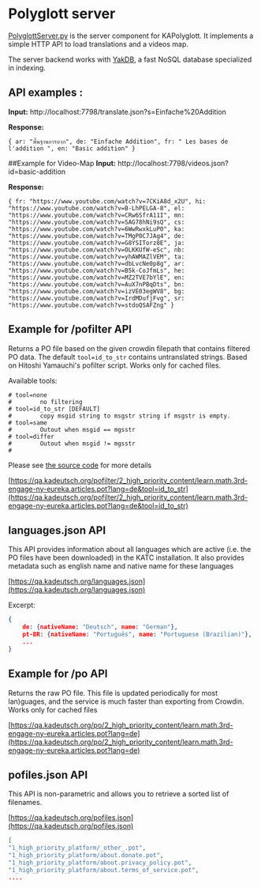 # Polyglott server
[PolyglottServer.py](https://github.com/KA-Advocates/KATranslationCheck/blob/master/PolyglottServer.py) is the server component for KAPolyglott. It implements a simple HTTP API to load translations and a videos map.

The server backend works with [YakDB](https://github.com/ulikoehler/YakDB), a fast NoSQL database specialized in indexing.

## API examples :
**Input:**
   http://localhost:7798/translate.json?s=Einfache%20Addition

**Response:**
   
`{
ar: "พื้นฐานการบวก",
de: "Einfache Addition",
fr: " Les bases de l'addition ",
en: "Basic addition"
}`

##Example for Video-Map
**Input:**
   http://localhost:7798/videos.json?id=basic-addition

**Response:**

`{
fr: "https://www.youtube.com/watch?v=7CKiA8d_x2U",
hi: "https://www.youtube.com/watch?v=B-LhPELGA-8",
el: "https://www.youtube.com/watch?v=CRw6SfrA11I",
mn: "https://www.youtube.com/watch?v=SAG78hNi9sQ",
cs: "https://www.youtube.com/watch?v=6WwRwxkLuP0",
ka: "https://www.youtube.com/watch?v=TMgP0C7JAg4",
de: "https://www.youtube.com/watch?v=G8YSITorz8E",
ja: "https://www.youtube.com/watch?v=OLKKUfW-eSc",
nb: "https://www.youtube.com/watch?v=yhAWMAZlVEM",
ta: "https://www.youtube.com/watch?v=dbLvcNe0p8g",
ar: "https://www.youtube.com/watch?v=B5k-CoJfmLs",
he: "https://www.youtube.com/watch?v=MZ2TVE7bYlE",
en: "https://www.youtube.com/watch?v=AuX7nPBqDts",
bn: "https://www.youtube.com/watch?v=izVE03egWV8",
bg: "https://www.youtube.com/watch?v=IrdMDufjFvg",
sr: "https://www.youtube.com/watch?v=stdoQSAFZng"
}`

## Example for /pofilter API

Returns a PO file based on the given crowdin filepath that contains filtered PO data. The default `tool=id_to_str` contains untranslated strings.
Based on Hitoshi Yamauchi's pofilter script.
Works only for cached files.

Available tools:
```
# tool=none
#        no filtering
# tool=id_to_str [DEFAULT]
#        copy msgid string to msgstr string if msgstr is empty.
# tool=same
#        Outout when msgid == mgsstr
# tool=differ
#        Outout when msgid != mgsstr
#
```

Please see [the source code](https://github.com/KA-Advocates/KATranslationCheck/blob/master/pofilter.py) for more details


[https://qa.kadeutsch.org/pofilter/2_high_priority_content/learn.math.3rd-engage-ny-eureka.articles.pot?lang=de&tool=id_to_str](https://qa.kadeutsch.org/pofilter/2_high_priority_content/learn.math.3rd-engage-ny-eureka.articles.pot?lang=de&tool=id_to_str)

## languages.json API

This API provides information about all languages which are active (i.e. the PO files have been downloaded) in the KATC installation. It also provides metadata such as english name and native name for these languages

[https://qa.kadeutsch.org/languages.json](https://qa.kadeutsch.org/languages.json)

Excerpt:
```json
{
    de: {nativeName: "Deutsch", name: "German"},
    pt-BR: {nativeName: "Português", name: "Portuguese (Brazilian)"},
    ...
}
```

## Example for /po API

Returns the raw PO file. This file is updated periodically for most lan)guages, and the service is much faster than exporting from Crowdin. Works only for cached files

[https://qa.kadeutsch.org/po/2_high_priority_content/learn.math.3rd-engage-ny-eureka.articles.pot?lang=de](https://qa.kadeutsch.org/po/2_high_priority_content/learn.math.3rd-engage-ny-eureka.articles.pot?lang=de)

## pofiles.json API

This API is non-parametric and allows you to retrieve a sorted list of filenames.

[https://qa.kadeutsch.org/pofiles.json](https://qa.kadeutsch.org/pofiles.json)

```json
[
"1_high_priority_platform/_other_.pot",
"1_high_priority_platform/about.donate.pot",
"1_high_priority_platform/about.privacy_policy.pot",
"1_high_priority_platform/about.terms_of_service.pot",
....
```